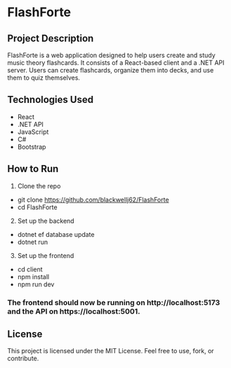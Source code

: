 # FlashForte

## Project Description

FlashForte is a web application designed to help users create and study music theory flashcards. It consists of a React-based client and a .NET API server. Users can create flashcards, organize them into decks, and use them to quiz themselves.

## Technologies Used

*   React
*   .NET API
*   JavaScript
*   C#
*   Bootstrap

## How to Run

1. Clone the repo
* git clone https://github.com/blackwellj62/FlashForte
* cd FlashForte
2. Set up the backend
* dotnet ef database update
* dotnet run
3. Set up the frontend
* cd client
* npm install
* npm run dev

### The frontend should now be running on http://localhost:5173 and the API on https://localhost:5001.

## License

This project is licensed under the MIT License. Feel free to use, fork, or contribute.